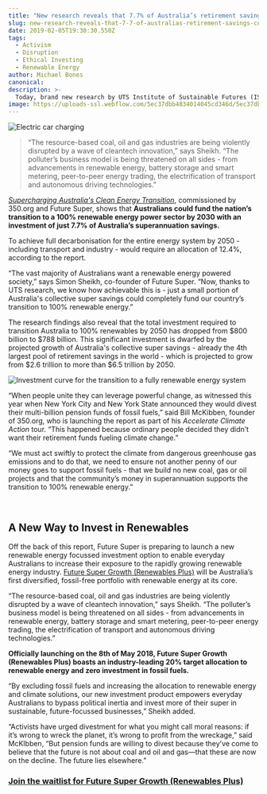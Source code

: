 ```yaml
---
title: "New research reveals that 7.7% of Australia’s retirement savings could fund 100% renewable power by 2030"
slug: new-research-reveals-that-7-7-of-australias-retirement-savings-could-fund-100-renewable-power-by-2030
date: 2019-02-05T19:30:30.550Z
tags:
  - Activism
  - Disruption
  - Ethical Investing
  - Renewable Energy
author: Michael Bones
canonical:
description: >-
  Today, brand new research by UTS Institute of Sustainable Futures (ISF) and Future Super reveals that funding Australia’s transition to 100% renewable energy could be easier than once thought.
image: https://uploads-ssl.webflow.com/5ec37dbb4834014045cd346d/5ec37dbc483401fac7cd3d52_UTS%20Report%20Chart%203%20(1).png
---
```


![Electric car charging](https://uploads-ssl.webflow.com/5ec37dbb4834014045cd346d/5ec37dbc483401dee0cd3d6c_electric%20car%201.jpg)

> “The resource-based coal, oil and gas industries are being violently disrupted by a wave of cleantech innovation,” says Sheikh. “The polluter’s business model is being threatened on all sides - from advancements in renewable energy, battery storage and smart metering, peer-to-peer energy trading, the electrification of transport and autonomous driving technologies.”

_[Supercharging Australia's Clean Energy Transition](https://www.uts.edu.au/research-and-teaching/our-research/institute-sustainable-futures/our-research/energy-and-climate/supercharging-clean-energy)_, commissioned by 350.org and Future Super, shows that **Australians could fund the nation’s transition to a 100% renewable energy power sector by 2030 with an investment of just 7.7% of Australia’s superannuation savings.**

To achieve full decarbonisation for the entire energy system by 2050 - including transport and industry - would require an allocation of 12.4%, according to the report.

“The vast majority of Australians want a renewable energy powered society,” says Simon Sheikh, co-founder of Future Super. “Now, thanks to UTS research, we know how achievable this is - just a small portion of Australia's collective super savings could completely fund our country’s transition to 100% renewable energy.”

The research findings also reveal that the total investment required to transition Australia to 100% renewables by 2050 has dropped from $800 billion to $788 billion. This significant investment is dwarfed by the projected growth of Australia's collective super savings - already the 4th largest pool of retirement savings in the world - which is projected to grow from $2.6 trillion to more than $6.5 trillion by 2050.

![Investment curve for the transition to a fully renewable energy system](https://uploads-ssl.webflow.com/5ec37dbb4834014045cd346d/5ec37dbc483401d1b9cd3cb0_Screen-Shot-2018-05-01-at-11.33.11-am.jpg)

“When people unite they can leverage powerful change, as witnessed this year when New York City and New York State announced they would divest their multi-billion pension funds of fossil fuels,” said Bill McKibben, founder of 350.org, who is launching the report as part of his _Accelerate Climate Action_ tour. “This happened because ordinary people decided they didn’t want their retirement funds fueling climate change.”

“We must act swiftly to protect the climate from dangerous greenhouse gas emissions and to do that, we need to ensure not another penny of our money goes to support fossil fuels - that we build no new coal, gas or oil projects and that the community’s money in superannuation supports the transition to 100% renewable energy.”

‍

## A New Way to Invest in Renewables

Off the back of this report, Future Super is preparing to launch a new renewable energy focussed investment option to enable everyday Australians to increase their exposure to the rapidly growing renewable energy industry. [Future Super Growth (Renewables Plus)](http://www.myfuturesuper.com.au/renewables-plus) will be Australia’s first diversified, fossil-free portfolio with renewable energy at its core.

“The resource-based coal, oil and gas industries are being violently disrupted by a wave of cleantech innovation,” says Sheikh. “The polluter’s business model is being threatened on all sides - from advancements in renewable energy, battery storage and smart metering, peer-to-peer energy trading, the electrification of transport and autonomous driving technologies.”

**Officially launching on the 8th of May 2018, Future Super Growth (Renewables Plus) boasts an industry-leading 20% target allocation to renewable energy and zero investment in fossil fuels.**

“By excluding fossil fuels and increasing the allocation to renewable energy and climate solutions, our new investment product empowers everyday Australians to bypass political inertia and invest more of their super in sustainable, future-focussed businesses,” Sheikh added.

“Activists have urged divestment for what you might call moral reasons: if it’s wrong to wreck the planet, it’s wrong to profit from the wreckage,” said McKIbben, “But pension funds are willing to divest because they’ve come to believe that the future is not about coal and oil and gas—that these are now on the decline. The future lies elsewhere.”

### [Join the waitlist for Future Super Growth (Renewables Plus)](http://www.myfuturesuper.com.au/renewables-plus)
